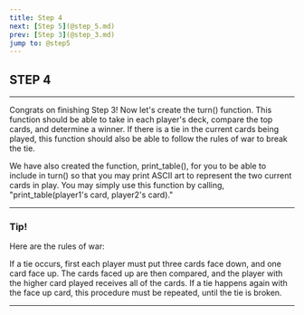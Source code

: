 ```yaml
---
title: Step 4
next: [Step 5](@step_5.md)
prev: [Step 3](@step_3.md)
jump to: @step5
---
```


## STEP 4
---

Congrats on finishing Step 3! Now let's create the turn() function.  This function should be able to take in each player's deck,
compare the top cards, and determine a winner. If there is a tie in the current cards being played, this function should also
be able to follow the rules of war to break the tie.

We have also created the function, print_table(), for you to be able to include in turn() so that you may print ASCII art to represent
the two current cards in play. You may simply use this function by calling, "print_table(player1's card, player2's card)."


---
### Tip!
Here are the rules of war:

If a tie occurs, first each player must put three cards face down, and one card face up.
The cards faced up are then compared, and the player with the higher card played receives all
of the cards. If a tie happens again with the face up card, this procedure must be repeated,
until the tie is broken.
 
---
